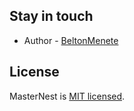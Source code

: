 ## Stay in touch

- Author - [BeltonMenete](https://x.com/Belton_Menete)

## License

MasterNest is [MIT licensed](https://github.com/nestjs/nest/blob/master/LICENSE).
